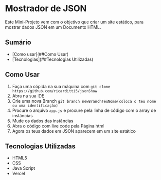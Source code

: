 # Mostrador de JSON

Este Mini-Projeto vem com o objetivo que criar um site estático, para mostrar dados JSON em um Documento HTML.


## Sumário
- [Como usar](##Como Usar)
- [Tecnologias](##Tecnologias Utilizadas)


## Como Usar
1. Faça uma cópida na sua máquina com `git clone https://github.com/ricarditti5/jsonShow`
2. Abra na sua IDE
3. Crie uma nova Branch `git branch newBranchTeuNome(coloca o teu nome ou uma identificação)`
4. Procure o arquivo `app.js` e procure pela linha de código com o array de instâncias
5. Mude os dados das instâncias
6. Abra o código com live code pela Página html
7. Agora os teus dados em JSON aparecem em um site estático


## Tecnologias Utilizadas
- HTML5
- CSS
- Java Script
- Vercel

## 
